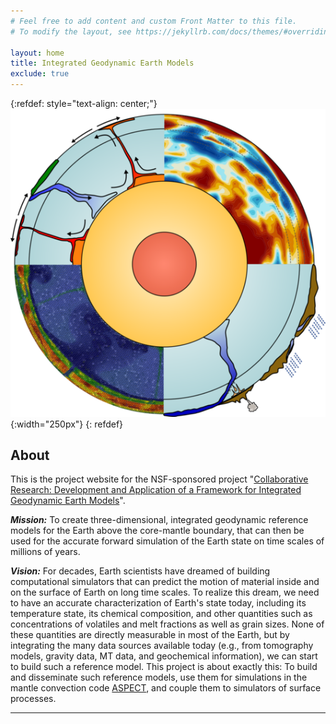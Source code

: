 ```yaml
---
# Feel free to add content and custom Front Matter to this file.
# To modify the layout, see https://jekyllrb.com/docs/themes/#overriding-theme-defaults

layout: home
title: Integrated Geodynamic Earth Models
exclude: true
---
```


{:refdef: style="text-align: center;"}
![Logo](images/logo.png){:width="250px"}
{: refdef}

## About

This is the project website for the NSF-sponsored project "[Collaborative
Research: Development and Application of a Framework for Integrated Geodynamic
Earth Models](https://www.nsf.gov/awardsearch/showAward?AWD_ID=1925595&HistoricalAwards=false)".

**_Mission:_** To create three-dimensional, integrated geodynamic
reference models for the Earth above the core-mantle boundary, that
can then be used for the accurate forward simulation of the Earth
state on time scales of millions of years.

**_Vision:_** For decades, Earth scientists have dreamed of building
computational simulators that can predict the motion of material
inside and on the surface of Earth on long time scales. To realize
this dream, we need to have an accurate characterization of Earth's
state today, including its temperature state, its chemical
composition, and other quantities such as concentrations of volatiles
and melt fractions as well as grain sizes. None of these quantities
are directly measurable in most of the Earth, but by integrating the
many data sources available today (e.g., from tomography models,
gravity data, MT data, and geochemical information), we can start to
build such a reference model. This project is about exactly this: To
build and disseminate such reference models, use them for
simulations in the mantle convection code
[ASPECT](https://aspect.geodynamics.org), and couple them to
simulators of surface processes.


***

